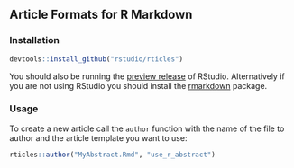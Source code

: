 ## Article Formats for R Markdown

### Installation

```r
devtools::install_github("rstudio/rticles")
```

You should also be running the [preview release](http://www.rstudio.com/ide/preview) of RStudio. Alternatively if you are not using RStudio you should install the [rmarkdown](https://github.com/rstudio/rmarkdown) package.

### Usage

To create a new article call the `author` function with the name of the file to author and the article template you want to use:

```r
rticles::author("MyAbstract.Rmd", "use_r_abstract")
```




